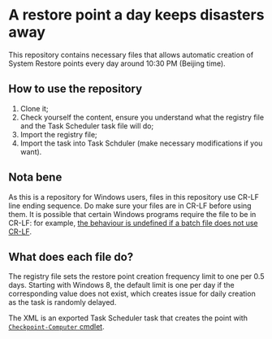 # A restore point a day keeps disasters away

This repository contains necessary files that allows automatic creation of System Restore points every day around 10:30 PM (Beijing time).

## How to use the repository

1. Clone it;
2. Check yourself the content, ensure you understand what the registry file and the Task Scheduler task file will do;
3. Import the registry file;
4. Import the task into Task Schduler (make necessary modifications if you want).

## Nota bene

As this is a repository for Windows users, files in this repository use CR-LF line ending sequence. Do make sure your files are in CR-LF before using them. It is possible that certain Windows programs require the file to be in CR-LF: for example, [the behaviour is undefined if a batch file does not use CR-LF](https://blogs.msdn.microsoft.com/oldnewthing/20170802-00/?p=96735#comment-1305325).

## What does each file do?

The registry file sets the restore point creation frequency limit to one per 0.5 days. Starting with Windows 8, the default limit is one per day if the corresponding value does not exist, which creates issue for daily creation as the task is randomly delayed.

The XML is an exported Task Scheduler task that creates the point with [`Checkpoint-Computer` cmdlet](http://go.microsoft.com/fwlink/?LinkId=821566).
